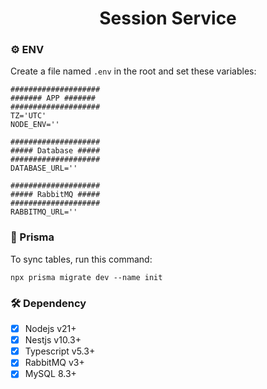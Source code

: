 <h1 style="text-align: center;">Session Service</h1>

### ⚙️ ENV

Create a file named `.env` in the root and set these variables:

```env
####################
####### APP #######
####################
TZ='UTC'
NODE_ENV=''

####################
##### Database #####
####################
DATABASE_URL=''

####################
##### RabbitMQ #####
####################
RABBITMQ_URL=''
```

### 🥁 Prisma
To sync tables, run this command:

```shell
npx prisma migrate dev --name init
```


### 🛠️ Dependency
- [x] Nodejs v21+
- [x] Nestjs v10.3+
- [x] Typescript v5.3+
- [x] RabbitMQ v3+ 
- [x] MySQL 8.3+